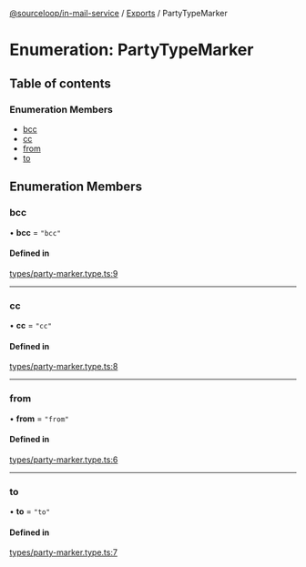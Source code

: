 [@sourceloop/in-mail-service](../README.md) / [Exports](../modules.md) / PartyTypeMarker

# Enumeration: PartyTypeMarker

## Table of contents

### Enumeration Members

- [bcc](PartyTypeMarker.md#bcc)
- [cc](PartyTypeMarker.md#cc)
- [from](PartyTypeMarker.md#from)
- [to](PartyTypeMarker.md#to)

## Enumeration Members

### bcc

• **bcc** = ``"bcc"``

#### Defined in

[types/party-marker.type.ts:9](https://github.com/codeweb05/repo1/blob/a4cf318/services/in-mail-service/src/types/party-marker.type.ts#L9)

___

### cc

• **cc** = ``"cc"``

#### Defined in

[types/party-marker.type.ts:8](https://github.com/codeweb05/repo1/blob/a4cf318/services/in-mail-service/src/types/party-marker.type.ts#L8)

___

### from

• **from** = ``"from"``

#### Defined in

[types/party-marker.type.ts:6](https://github.com/codeweb05/repo1/blob/a4cf318/services/in-mail-service/src/types/party-marker.type.ts#L6)

___

### to

• **to** = ``"to"``

#### Defined in

[types/party-marker.type.ts:7](https://github.com/codeweb05/repo1/blob/a4cf318/services/in-mail-service/src/types/party-marker.type.ts#L7)
